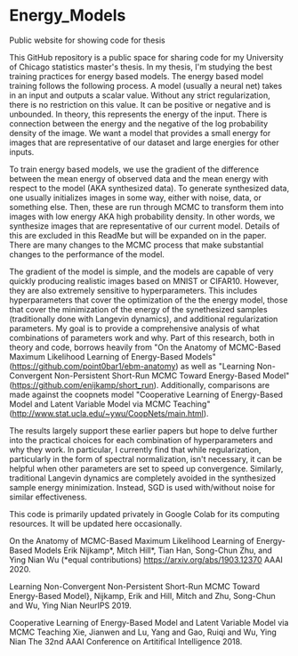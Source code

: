 # Energy_Models
Public website for showing code for thesis

This GitHub repository is a public space for sharing code for my University of Chicago statistics master's thesis. In my thesis, I'm studying the best training practices for energy based models. The energy based model training follows the following process. A model (usually a neural net) takes in an input and outputs a scalar value. Without any strict regularization, there is no restriction on this value. It can be positive or negative and is unbounded. In theory, this represents the energy of the input. There is connection between the energy and the negative of the log probability density of the image. We want a model that provides a small energy for images that are representative of our dataset and large energies for other inputs. 

To train energy based models, we use the gradient of the difference between the mean energy of observed data and the mean energy with respect to the model (AKA synthesized data). To generate synthesized data, one usually initializes images in some way, either with noise, data, or something else. Then, these are run through MCMC to transform them into images with low energy AKA high probability density. In other words, we synthesize images that are representative of our current model. Details of this are excluded in this ReadMe but will be expanded on in the paper. There are many changes to the MCMC process that make substantial changes to the performance of the model.

The gradient of the model is simple, and the models are capable of very quickly producing realistic images based on MNIST or CIFAR10. However, they are also extremely sensitive to hyperparameters. This includes hyperparameters that cover the optimization of the the energy model, those that cover the minimization of the energy of the synethesized samples (traditionally done with Langevin dynamics), and additional regularization parameters. My goal is to provide a comprehensive analysis of what combinations of parameters work and why. Part of this research, both in theory and code, borrows heavily from "On the Anatomy of MCMC-Based Maximum Likelihood Learning of Energy-Based Models" (https://github.com/point0bar1/ebm-anatomy) as well as "Learning Non-Convergent Non-Persistent Short-Run MCMC Toward Energy-Based Model" (https://github.com/enijkamp/short_run). Additionally, comparisons are made against the coopnets model "Cooperative Learning of Energy-Based Model and Latent Variable Model via MCMC Teaching" (http://www.stat.ucla.edu/~ywu/CoopNets/main.html).

The results largely support these earlier papers but hope to delve further into the practical choices for each combination of hyperparameters and why they work. In particular, I currently find that while regularization, particularly in the form of spectral normalization, isn't necessary, it can be helpful when other parameters are set to speed up convergence. Similarly, traditional Langevin dynamics are completely avoided in the synthesized sample energy minimization. Instead, SGD is used with/without noise for similar effectiveness. 

This code is primarily updated privately in Google Colab for its computing resources. It will be updated here occasionally.

On the Anatomy of MCMC-Based Maximum Likelihood Learning of Energy-Based Models
Erik Nijkamp*, Mitch Hill*, Tian Han, Song-Chun Zhu, and Ying Nian Wu (*equal contributions)
https://arxiv.org/abs/1903.12370
AAAI 2020.

Learning Non-Convergent Non-Persistent Short-Run MCMC Toward Energy-Based Model},
Nijkamp, Erik and Hill, Mitch and Zhu, Song-Chun and Wu, Ying Nian
NeurIPS 2019.

Cooperative Learning of Energy-Based Model and Latent Variable Model via MCMC Teaching
Xie, Jianwen and Lu, Yang and Gao, Ruiqi and Wu, Ying Nian
The 32nd AAAI Conference on Artitifical Intelligence 2018.
